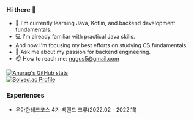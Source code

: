 
### Hi there 👋

- 🌱 I'm currently learning Java, Kotlin, and backend development fundamentals.
- 💻 I'm already familiar with practical Java skills.
- And now I'm focusing my best efforts on studying CS fundamentals.
- 💬 Ask me about my passion for backend engineering.
- 📫 How to reach me: nggus5@gmail.com

[![Anurag's GitHub stats](https://github-readme-stats.vercel.app/api?username=dwl21&theme=highcontrast&count_private=true)](https://github.com/anuraghazra/github-readme-stats)  
[![Solved.ac Profile](http://mazassumnida.wtf/api/v2/generate_badge?boj=nggus5)](https://solved.ac/nggus5/)

### Experiences

- 우아한테크코스 4기 백엔드 크루(2022.02 - 2022.11)
